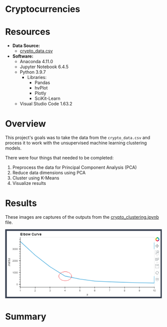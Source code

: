 # **Cryptocurrencies**

# **Resources**
*   **Data Source:** 
    *   [crypto_data.csv](resources/data/crypto_data.csv)
*   **Software:**
    *   Anaconda 4.11.0
    *   Jupyter Notebook 6.4.5
    *   Python 3.9.7
        *   Libraries:
            *   Pandas
            *   hvPlot
            *   Plotly
            *   SciKit-Learn
    *   Visual Studio Code 1.63.2

# **Overview**
This project's goals was to take the data from the `crypto_data.csv` and process it to work with the unsupervised machine learning clustering models. 

There were four things that needed to be completed:
1.  Preprocess the data for Principal Component Analysis (PCA) 
2.  Reduce data dimensions using PCA
3.  Cluster using K-Means
4.  Visualize results

# **Results**
These images are captures of the outputs from the [crypto_clustering.ipynb](crypto_clustering.ipynb) file.

![](resources/img/elbow.png)

# **Summary**